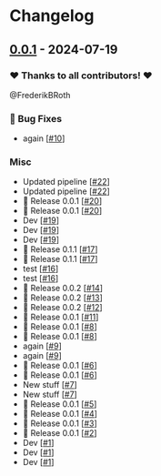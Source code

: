 # Changelog

## [0.0.1](https://github.com/FrederikBRoth/cv-adventure/releases/tag/0.0.1) - 2024-07-19

### ❤️ Thanks to all contributors! ❤️

@FrederikBRoth

### 🐛 Bug Fixes

- again [[#10](https://github.com/FrederikBRoth/cv-adventure/pull/10)]

### Misc

- Updated pipeline [[#22](https://github.com/FrederikBRoth/cv-adventure/pull/22)]
- Updated pipeline [[#22](https://github.com/FrederikBRoth/cv-adventure/pull/22)]
- 🎉 Release 0.0.1 [[#20](https://github.com/FrederikBRoth/cv-adventure/pull/20)]
- 🎉 Release 0.0.1 [[#20](https://github.com/FrederikBRoth/cv-adventure/pull/20)]
- Dev [[#19](https://github.com/FrederikBRoth/cv-adventure/pull/19)]
- Dev [[#19](https://github.com/FrederikBRoth/cv-adventure/pull/19)]
- Dev [[#19](https://github.com/FrederikBRoth/cv-adventure/pull/19)]
- 🎉 Release 0.1.1 [[#17](https://github.com/FrederikBRoth/cv-adventure/pull/17)]
- 🎉 Release 0.1.1 [[#17](https://github.com/FrederikBRoth/cv-adventure/pull/17)]
- test [[#16](https://github.com/FrederikBRoth/cv-adventure/pull/16)]
- test [[#16](https://github.com/FrederikBRoth/cv-adventure/pull/16)]
- 🎉 Release 0.0.2 [[#14](https://github.com/FrederikBRoth/cv-adventure/pull/14)]
- 🎉 Release 0.0.2 [[#13](https://github.com/FrederikBRoth/cv-adventure/pull/13)]
- 🎉 Release 0.0.2 [[#12](https://github.com/FrederikBRoth/cv-adventure/pull/12)]
- 🎉 Release 0.0.1 [[#11](https://github.com/FrederikBRoth/cv-adventure/pull/11)]
- 🎉 Release 0.0.1 [[#8](https://github.com/FrederikBRoth/cv-adventure/pull/8)]
- 🎉 Release 0.0.1 [[#8](https://github.com/FrederikBRoth/cv-adventure/pull/8)]
- again [[#9](https://github.com/FrederikBRoth/cv-adventure/pull/9)]
- again [[#9](https://github.com/FrederikBRoth/cv-adventure/pull/9)]
- 🎉 Release 0.0.1 [[#6](https://github.com/FrederikBRoth/cv-adventure/pull/6)]
- 🎉 Release 0.0.1 [[#6](https://github.com/FrederikBRoth/cv-adventure/pull/6)]
- New stuff [[#7](https://github.com/FrederikBRoth/cv-adventure/pull/7)]
- New stuff [[#7](https://github.com/FrederikBRoth/cv-adventure/pull/7)]
- 🎉 Release 0.0.1 [[#5](https://github.com/FrederikBRoth/cv-adventure/pull/5)]
- 🎉 Release 0.0.1 [[#4](https://github.com/FrederikBRoth/cv-adventure/pull/4)]
- 🎉 Release 0.0.1 [[#3](https://github.com/FrederikBRoth/cv-adventure/pull/3)]
- 🎉 Release 0.0.1 [[#2](https://github.com/FrederikBRoth/cv-adventure/pull/2)]
- Dev [[#1](https://github.com/FrederikBRoth/cv-adventure/pull/1)]
- Dev [[#1](https://github.com/FrederikBRoth/cv-adventure/pull/1)]
- Dev [[#1](https://github.com/FrederikBRoth/cv-adventure/pull/1)]
